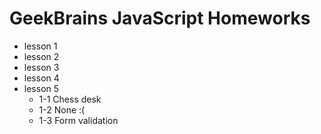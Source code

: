 # GeekBrains JavaScript Homeworks

- lesson 1
- lesson 2
- lesson 3
- lesson 4
- lesson 5
    - 1-1 Chess desk
    - 1-2 None :(
    - 1-3 Form validation
